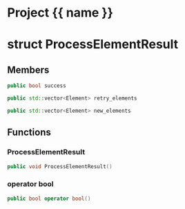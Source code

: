 <script setup>
import {useRoute} from 'vitepress'
const {path} = useRoute()
const tokens = path.split('/')
const words = tokens[2].split('-');
for (let i = 0; i < words.length; i++) {
    words[i] = words[i].charAt(0).toUpperCase() + words[i].slice(1);
    words[i] = words[i].replace('geode', 'Geode')
}
const name = words.join('-');
</script>
# Project {{ name }}

# struct ProcessElementResult


## Members

```cpp
public bool success

```

```cpp
public std::vector<Element> retry_elements

```

```cpp
public std::vector<Element> new_elements

```



## Functions

### ProcessElementResult

```cpp
public void ProcessElementResult()
```


### operator bool

```cpp
public bool operator bool()
```




